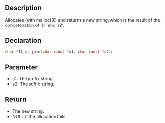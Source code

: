 ## Description
Allocates (with malloc(3)) and returns a new string, which is the result of the concatenation of ’s1’ and ’s2’.

## Declaration 
```c
char *ft_strjoin(char const *s1, char const *s2);
```

## Parameter 
- s1: The prefix string. 
- s2: The suffix string.

## Return 
- The new string.
- NULL if the allocation fails.